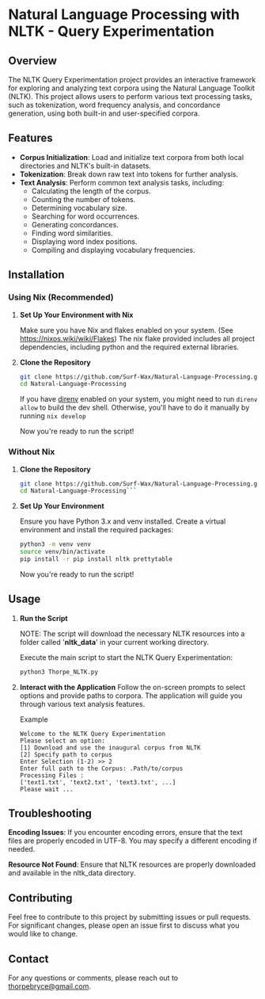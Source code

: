 # Natural Language Processing with NLTK - Query Experimentation

## Overview

The NLTK Query Experimentation project provides an interactive framework for exploring and analyzing text corpora using the Natural Language Toolkit (NLTK). This project allows users to perform various text processing tasks, such as tokenization, word frequency analysis, and concordance generation, using both built-in and user-specified corpora.

## Features

- **Corpus Initialization**: Load and initialize text corpora from both local directories and NLTK's built-in datasets.
- **Tokenization**: Break down raw text into tokens for further analysis.
- **Text Analysis**: Perform common text analysis tasks, including:
  - Calculating the length of the corpus.
  - Counting the number of tokens.
  - Determining vocabulary size.
  - Searching for word occurrences.
  - Generating concordances.
  - Finding word similarities.
  - Displaying word index positions.
  - Compiling and displaying vocabulary frequencies.

## Installation

### Using Nix (Recommended)

1. **Set Up Your Environment with Nix**

   Make sure you have Nix and flakes enabled on your system. (See https://nixos.wiki/wiki/Flakes)
   The nix flake provided includes all project dependencies, including python and the required external libraries.

2. **Clone the Repository**

   ```bash
   git clone https://github.com/Surf-Wax/Natural-Language-Processing.git
   cd Natural-Language-Processing
   ```

   If you have [direnv](https://github.com/nix-community/nix-direnv) enabled on your system, you might need to run ```direnv allow``` to build the dev shell.
   Otherwise, you'll have to do it manually by running ```nix develop```

   Now you're ready to run the script!

### Without Nix

1. **Clone the Repository**

   ```bash
   git clone https://github.com/Surf-Wax/Natural-Language-Processing.git
   cd Natural-Language-Processing```

2. **Set Up Your Environment**

   Ensure you have Python 3.x and venv installed. Create a virtual environment and install the required packages:

   ```bash
   python3 -m venv venv
   source venv/bin/activate
   pip install -r pip install nltk prettytable
   ```
   
   Now you're ready to run the script!

## Usage
1. **Run the Script**

   NOTE: The script will download the necessary NLTK resources into a folder called '**nltk_data**' in your current working directory.

   Execute the main script to start the NLTK Query Experimentation:

   ```bash
   python3 Thorpe_NLTK.py
   ```

2. **Interact with the Application**
   Follow the on-screen prompts to select options and provide paths to corpora. The application will guide you through various text analysis features.

   Example
   ```
   Welcome to the NLTK Query Experimentation
   Please select an option:
   [1] Download and use the inaugural corpus from NLTK
   [2] Specify path to corpus
   Enter Selection (1-2) >> 2
   Enter full path to the Corpus: .Path/to/corpus
   Processing Files : 
   ['text1.txt', 'text2.txt', 'text3.txt', ...]
   Please wait ...
   ```

## Troubleshooting
   **Encoding Issues**: If you encounter encoding errors, ensure that the text files are properly encoded in UTF-8. You may specify a different encoding if needed.

   **Resource Not Found**: Ensure that NLTK resources are properly downloaded and available in the nltk_data directory.

## Contributing
   Feel free to contribute to this project by submitting issues or pull requests. For significant changes, please open an issue first to discuss what you would like to change.

## Contact
   For any questions or comments, please reach out to thorpebryce@gmail.com.
